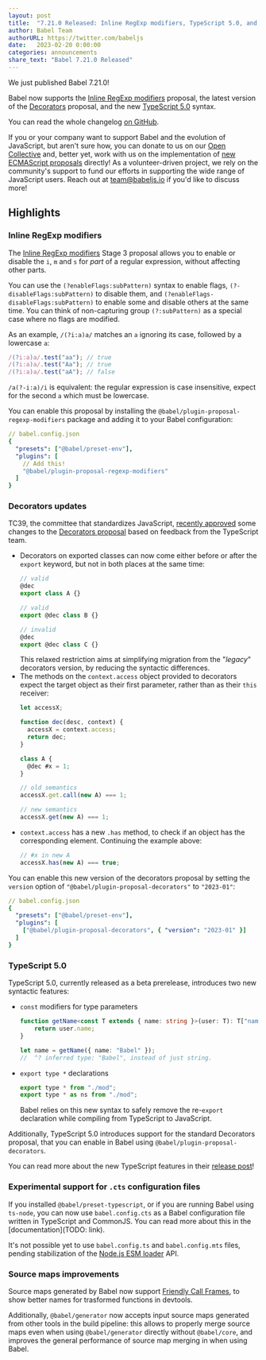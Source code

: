 ```yaml
---
layout: post
title:  "7.21.0 Released: Inline RegExp modifiers, TypeScript 5.0, and Decorators updates"
author: Babel Team
authorURL: https://twitter.com/babeljs
date:   2023-02-20 0:00:00
categories: announcements
share_text: "Babel 7.21.0 Released"
---
```


We just published Babel 7.21.0!

Babel now supports the [Inline RegExp modifiers](https://github.com/tc39/proposal-regexp-modifiers) proposal, the latest version of the [Decorators](https://github.com/tc39/proposal-decorators/) proposal, and the new [TypeScript 5.0](https://devblogs.microsoft.com/typescript/announcing-typescript-5-0/) syntax.

You can read the whole changelog [on GitHub](https://github.com/babel/babel/releases/tag/v7.21.0).

<!-- truncate -->

If you or your company want to support Babel and the evolution of JavaScript, but aren't sure how, you can donate to us on our [Open Collective](https://github.com/babel/babel?sponsor=1) and, better yet, work with us on the implementation of [new ECMAScript proposals](https://github.com/babel/proposals) directly! As a volunteer-driven project, we rely on the community's support to fund our efforts in supporting the wide range of JavaScript users. Reach out at [team@babeljs.io](mailto:team@babeljs.io) if you'd like to discuss more!

## Highlights

### Inline RegExp modifiers

The [Inline RegExp modifiers](https://github.com/tc39/proposal-regexp-modifiers) Stage 3 proposal allows you to enable or disable the `i`, `m` and `s` for _part_ of a regular expression, without affecting other parts.

You can use the `(?enableFlags:subPattern)` syntax to enable flags, `(?-disableFlags:subPattern)` to disable them, and `(?enableFlags-disableFlags:subPattern)` to enable some and disable others at the same time. You can think of non-capturing group `(?:subPattern)` as a special case where no flags are modified.

As an example, `/(?i:a)a/` matches an `a` ignoring its case, followed by a lowercase `a`:
```javascript
/(?i:a)a/.test("aa"); // true
/(?i:a)a/.test("Aa"); // true
/(?i:a)a/.test("aA"); // false
```

`/a(?-i:a)/i` is equivalent: the regular expression is case insensitive, expect for the second `a` which must be lowercase.

You can enable this proposal by installing the `@babel/plugin-proposal-regexp-modifiers` package and adding it to your Babel configuration:
```yaml
// babel.config.json
{
  "presets": ["@babel/preset-env"],
  "plugins": [
    // Add this!
    "@babel/plugin-proposal-regexp-modifiers"
  ]
}
```

### Decorators updates

TC39, the committee that standardizes JavaScript, [recently approved](https://github.com/babel/proposals/issues/86#issuecomment-1414202318) some changes to the [Decorators proposal](https://github.com/tc39/proposal-decorators/) based on feedback from the TypeScript team.
- Decorators on exported classes can now come either before or after the `export` keyword, but not in both places at the same time:
  ```javascript
  // valid
  @dec
  export class A {}

  // valid
  export @dec class B {}

  // invalid
  @dec
  export @dec class C {}
  ```
  This relaxed restriction aims at simplifying migration from the "_legacy_" decorators version, by reducing the syntactic differences.
- The methods on the `context.access` object provided to decorators expect the target object as their first parameter, rather than as their `this` receiver:
  ```javascript
  let accessX;

  function dec(desc, context) {
    accessX = context.access;
    return dec;
  }

  class A {
    @dec #x = 1;
  }

  // old semantics
  accessX.get.call(new A) === 1;

  // new semantics
  accessX.get(new A) === 1;
  ```
- `context.access` has a new `.has` method, to check if an object has the corresponding element. Continuing the example above:
  ```javascript
  // #x in new A
  accessX.has(new A) === true;
  ```

You can enable this new version of the decorators proposal by setting the `version` option of `"@babel/plugin-proposal-decorators"` to `"2023-01"`:

```yaml
// babel.config.json
{
  "presets": ["@babel/preset-env"],
  "plugins": [
    ["@babel/plugin-proposal-decorators", { "version": "2023-01" }]
  ]
}
```

### TypeScript 5.0

TypeScript 5.0, currently released as a beta prerelease, introduces two new syntactic features:
- `const` modifiers for type parameters
  ```typescript
  function getName<const T extends { name: string }>(user: T): T["name"] {
      return user.name;
  }

  let name = getName({ name: "Babel" });
  //  ^? inferred type: "Babel", instead of just string.
  ```
- `export type *` declarations
  ```javascript
  export type * from "./mod";
  export type * as ns from "./mod";
  ```
  Babel relies on this new syntax to safely remove the re-`export` declaration while compiling from TypeScript to JavaScript.

Additionally, TypeScript 5.0 introduces support for the standard Decorators proposal, that you can enable in Babel using `@babel/plugin-proposal-decorators`.

You can read more about the new TypeScript features in their [release post](https://devblogs.microsoft.com/typescript/announcing-typescript-5-0-beta/)!

### Experimental support for `.cts` configuration files

If you installed `@babel/preset-typescript`, or if you are running Babel using `ts-node`, you can now use `babel.config.cts` as a Babel configuration file written in TypeScript and CommonJS. You can read more about this in the [documentation](TODO: link).

It's not possible yet to use `babel.config.ts` and `babel.config.mts` files, pending stabilization of the [Node.js ESM loader](https://nodejs.org/api/esm.html#loaders) API.

### Source maps improvements

Source maps generated by Babel now support [Friendly Call Frames](https://developer.chrome.com/blog/devtools-modern-web-debugging/#friendly-call-frames), to show better names for trasformed functions in devtools.

Additionally, `@babel/generator` now accepts input source maps generated from other tools in the build pipeline: this allows to properly merge source maps even when using `@babel/generator` directly without `@babel/core`, and improves the general performance of source map merging in when using Babel.
